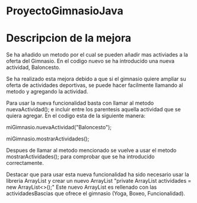 # ProyectoGimnasioJava
# Descripcion de la mejora
Se ha añadido un metodo por el cual se pueden añadir mas activiades a la oferta del Gimnasio. En el codigo nuevo se ha introducido una nueva actividad, Baloncesto.

Se ha realizado esta mejora debido a que si el gimnasio quiere ampliar su oferta de actividades deportivas, se puede hacer facilmente llamando al metodo y agregando la actividad.

Para usar la nueva funcionalidad basta con llamar al metodo nuevaActividad(); e incluir entre los parentesis aquella actividad que se quiera agregar.
En el codigo esta de la siguiente manera:

  miGimnasio.nuevaActividad("Baloncesto");
  
  miGimnasio.mostrarActividades();

Despues de llamar al metodo mencionado se vuelve a usar el metodo mostrarActividades(); para comprobar que se ha introducido correctamente.

Destacar que para usar esta nueva funcionalidad ha sido necesario usar la libreria ArrayList y crear un nuevo ArrayList "private ArrayList<String> actividades = new ArrayList<>();" 
Este nuevo ArrayList es rellenado con las actividadesBascias que ofrece el gimnasio (Yoga, Boxeo, Funcionalidad).

